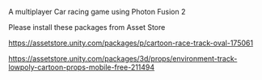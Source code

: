 A multiplayer Car racing game using Photon Fusion 2

Please install these packages from Asset Store

https://assetstore.unity.com/packages/p/cartoon-race-track-oval-175061

https://assetstore.unity.com/packages/3d/props/environment-track-lowpoly-cartoon-props-mobile-free-211494

